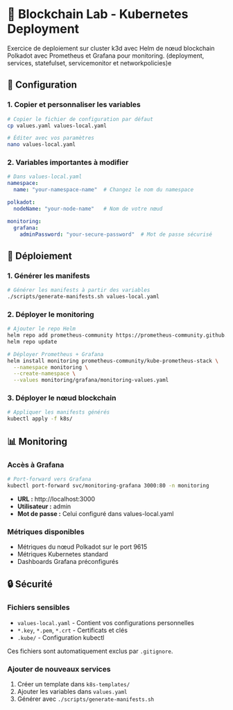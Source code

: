 # 🚀 Blockchain Lab - Kubernetes Deployment

Exercice de deploiement sur cluster k3d avec Helm de nœud blockchain Polkadot avec Prometheus et Grafana pour monitoring.
(deployment, services, statefulset, servicemonitor et networkpolicies)e

## 🔧 Configuration

### 1. Copier et personnaliser les variables

```bash
# Copier le fichier de configuration par défaut
cp values.yaml values-local.yaml

# Éditer avec vos paramètres
nano values-local.yaml
```

### 2. Variables importantes à modifier

```yaml
# Dans values-local.yaml
namespace:
  name: "your-namespace-name"  # Changez le nom du namespace

polkadot:
  nodeName: "your-node-name"   # Nom de votre nœud

monitoring:
  grafana:
    adminPassword: "your-secure-password"  # Mot de passe sécurisé
```

## 🚀 Déploiement

### 1. Générer les manifests

```bash
# Générer les manifests à partir des variables
./scripts/generate-manifests.sh values-local.yaml
```

### 2. Déployer le monitoring

```bash
# Ajouter le repo Helm
helm repo add prometheus-community https://prometheus-community.github.io/helm-charts
helm repo update

# Déployer Prometheus + Grafana
helm install monitoring prometheus-community/kube-prometheus-stack \
  --namespace monitoring \
  --create-namespace \
  --values monitoring/grafana/monitoring-values.yaml
```

### 3. Déployer le nœud blockchain

```bash
# Appliquer les manifests générés
kubectl apply -f k8s/
```

## 📊 Monitoring

### Accès à Grafana

```bash
# Port-forward vers Grafana
kubectl port-forward svc/monitoring-grafana 3000:80 -n monitoring
```

- **URL :** http://localhost:3000
- **Utilisateur :** admin
- **Mot de passe :** Celui configuré dans values-local.yaml

### Métriques disponibles

- Métriques du nœud Polkadot sur le port 9615
- Métriques Kubernetes standard
- Dashboards Grafana préconfigurés

## 🔒 Sécurité

### Fichiers sensibles

- `values-local.yaml` - Contient vos configurations personnelles
- `*.key`, `*.pem`, `*.crt` - Certificats et clés
- `.kube/` - Configuration kubectl

Ces fichiers sont automatiquement exclus par `.gitignore`.

### Ajouter de nouveaux services

1. Créer un template dans `k8s-templates/`
2. Ajouter les variables dans `values.yaml`
3. Générer avec `./scripts/generate-manifests.sh`

